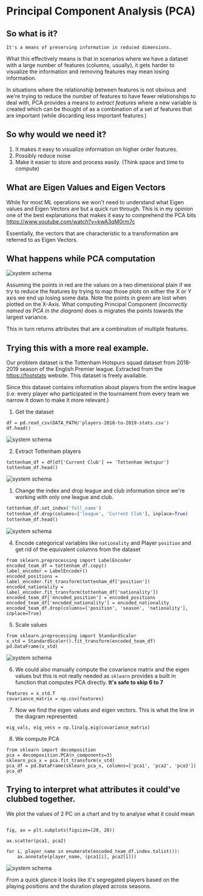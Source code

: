 # Principal Component Analysis (PCA)

## So what is it?

    It's a means of preserving information in reduced dimensions. 

What this effectively means is that in scenarios where we have a dataset with a large number of features (columns, usually), it gets harder to visualize the information and removing features may mean losing information.

In situations where the relationship between features is not obvious and we're trying to reduce the number of features to have fewer relationships to deal with, PCA provides a means to *extract features* where a new variable is created which can be thought of as
a combination of a set of features that are important (while discarding less important features.)


## So why would we need it?

1. It makes it easy to visualize information on higher order features. 
2. Possibly reduce noise
3. Make it easier to store and process easily. (Think space and time to compute)


## What are Eigen Values and Eigen Vectors


While for most ML operations we won't need to understand what Eigen values and Eigen Vectors are but a quick run through. 
This is in my opinion one of the best explanations that makes it easy to comprehend the PCA bits
https://www.youtube.com/watch?v=kwA3qM0rm7c

Essentially, the vectors that are characteristic to a transformation are referred to as Eigen Vectors.


## What happens while PCA computation

![system schema](images/pca_images/../../../images/pca_images/pca_explain.png)

Assuming the points in red are the values on a two dimensional plain if we try to reduce the features by trying to map those plots on either the X or Y axis we end up losing some data. Note the points in green are lost when plotted on the X-Axis.
What computing Principal Component *(incorrectly named as PCA in the diagram)* does is migrates the points towards the largest variance. 

This in turn returns attributes that are a combination of multiple features. 

## Trying this with a more real example.

Our problem dataset is the Tottenham Hotspurs squad dataset from 2018-2019 season of the English Premier league. Extracted from the [https://footstats](https://footystats.org/download-stats-csv#) website. This dataset is freely available.

Since this dataset contains information about players from the entire league (i.e: every player who participated in the tournament from every team we narrow it down to make it more relevant.)


1. Get the dataset 
```python3
df = pd.read_csv(DATA_PATH/'players-2018-to-2019-stats.csv')
df.head()
```
![system schema](images/pca_images/../../../images/pca_images/read_players_csv.png)


2. Extract Tottenham players

```python3
tottenham_df = df[df['Current Club'] == 'Tottenham Hotspur']
tottenham_df.head()
```
![system schema](images/pca_images/../../../images/pca_images/extract_tottenham_players.png)


1. Change the index and drop league and club information since we're working with only one league and club.
```python
tottenham_df.set_index('full_name')
tottenham_df.drop(columns=['league', 'Current Club'], inplace=True)
tottenham_df.head()
```
![system schema](images/pca_images/../../../images/pca_images/tottenham_dataset.png)

4. Encode categorical variables like `nationality` and Player `position`  and get rid of the equivalent columns from the dataset

```python3
from sklearn.preprocessing import LabelEncoder
encoded_team_df = tottenham_df.copy()
label_encoder = LabelEncoder()
encoded_positions = label_encoder.fit_transform(tottenham_df['position'])
encoded_nationality =  label_encoder.fit_transform(tottenham_df['nationality'])
encoded_team_df['encoded_position'] = encoded_positions
encoded_team_df['encoded_nationality'] = encoded_nationality
encoded_team_df.drop(columns=['position', 'season', 'nationality'], inplace=True)
```

5. Scale values

```python3
from sklearn.preprocessing import StandardScaler
x_std = StandardScaler().fit_transform(encoded_team_df)
pd.DataFrame(x_std)
```

![system schema](images/pca_images/../../../images/pca_images/scaled_values.png)

6. We could also manually compute the covariance matrix and the eigen values but this is not really needed as `sklearn` provides a built in function that computes PCA directly. **It's safe to skip 6 to 7**
   


```python3
features = x_std.T
covariance_matrix = np.cov(features)
```

7. Now we find the eigen values and eigen vectors. This is what the line in the diagram represented.

```
eig_vals, eig_vecs = np.linalg.eig(covariance_matrix)
```

8. We compute PCA

```python3
from sklearn import decomposition
pca = decomposition.PCA(n_components=3)
sklearn_pca_x = pca.fit_transform(x_std)
pca_df = pd.DataFrame(sklearn_pca_x, columns=['pca1', 'pca2', 'pca3'])
pca_df
```

## Trying to interpret what attributes it could've clubbed together.

We plot the values of 2 PC on a chart and try to analyse what it could mean

```python3

fig, ax = plt.subplots(figsize=(20, 20))

ax.scatter(pca1, pca2)

for i, player_name in enumerate(encoded_team_df.index.tolist()):
    ax.annotate(player_name, (pca1[i], pca2[i]))
```

![system schema](images/pca_images/../../../images/pca_images/analysis.png)

From a quick glance it looks like it's segregated players based on the playing positions and the duration played across seasons. 
